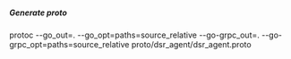 ##### Generate proto

protoc --go_out=. --go_opt=paths=source_relative --go-grpc_out=. --go-grpc_opt=paths=source_relative proto/dsr_agent/dsr_agent.proto